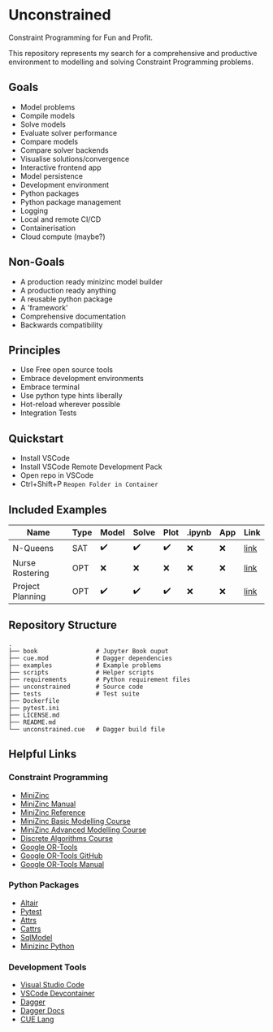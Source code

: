# Unconstrained

Constraint Programming for Fun and Profit.

This repository represents my search for 
a comprehensive and productive environment to modelling and solving Constraint Programming problems.


## Goals
- Model problems
- Compile models
- Solve models
- Evaluate solver performance
- Compare models
- Compare solver backends
- Visualise solutions/convergence
- Interactive frontend app
- Model persistence
- Development environment
- Python packages
- Python package management
- Logging
- Local and remote CI/CD
- Containerisation
- Cloud compute (maybe?)


## Non-Goals
- A production ready minizinc model builder
- A production ready anything
- A reusable python package
- A 'framework'
- Comprehensive documentation
- Backwards compatibility


## Principles
- Use Free open source tools
- Embrace development environments
- Embrace terminal
- Use python type hints liberally
- Hot-reload wherever possible
- Integration Tests


## Quickstart
- Install VSCode
- Install VSCode Remote Development Pack
- Open repo in VSCode
- Ctrl+Shift+P `Reopen Folder in Container`


## Included Examples

| Name | Type | Model | Solve | Plot | .ipynb | App | Link |
| ---- | ---- | ---- | ---- | ---- | ---- | ---- | ---- |
| N-Queens | SAT | :heavy_check_mark: | :heavy_check_mark: | :heavy_check_mark: | :x: | :x: | [link](./examples/n_queens/README.md) |
| Nurse Rostering | OPT | :x: | :x: | :x: | :x: | :x: | [link](./examples/nurse_rostering/README.md) |
| Project Planning | OPT | :heavy_check_mark: | :heavy_check_mark: | :heavy_check_mark: | :x: | :x: | [link](./examples/project_planning/README.md) |


## Repository Structure
```
.
├── book                # Jupyter Book ouput
├── cue.mod             # Dagger dependencies
├── examples            # Example problems   
├── scripts             # Helper scripts
├── requirements        # Python requirement files
├── unconstrained       # Source code
├── tests               # Test suite
├── Dockerfile             
├── pytest.ini              
├── LICENSE.md              
├── README.md               
└── unconstrained.cue   # Dagger build file           
```


## Helpful Links

### Constraint Programming
- [MiniZinc](https://www.minizinc.org/)
- [MiniZinc Manual](https://www.minizinc.org/doc-latest/en/part_3_user_manual.html)
- [MiniZinc Reference](https://www.minizinc.org/doc-latest/en/part_4_reference.html)
- [MiniZinc Basic Modelling Course](https://www.coursera.org/learn/basic-modeling)
- [MiniZinc Advanced Modelling Course](https://www.coursera.org/learn/basic-modeling)
- [Discrete Algorithms Course](https://www.coursera.org/learn/solving-algorithms-discrete-optimization)
- [Google OR-Tools](https://developers.google.com/optimization)
- [Google OR-Tools GitHub](https://github.com/google/or-tools)
- [Google OR-Tools Manual](https://acrogenesis.com/or-tools/documentation/user_manual/)


### Python Packages
- [Altair](https://altair-viz.github.io/)
- [Pytest](https://docs.pytest.org/en/latest/)
- [Attrs](https://www.attrs.org/en/stable/)
- [Cattrs](https://cattrs.readthedocs.io/en/latest/)
- [SqlModel](https://github.com/tiangolo/sqlmodel)
- [Minizinc Python](https://github.com/MiniZinc/minizinc-python)


### Development Tools
- [Visual Studio Code](https://code.visualstudio.com/)
- [VSCode Devcontainer](https://code.visualstudio.com/docs/remote/containers)
- [Dagger](https://dagger.io/)
- [Dagger Docs](https://docs.dagger.io/)
- [CUE Lang](https://cuelang.org/)